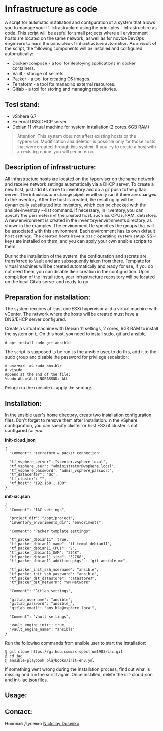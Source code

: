 # Infrastructure as code

A script for automatic installation and configuration of a system that allows you to manage your IT infrastructure using the principles - infrastructure as code. This script will be useful for small projects where all environment hosts are located on the same network, as well as for novice DevOps engineers to learn the principles of infrastructure automation. As a result of the script, the following components will be installed and configured automatically:
- Docker-compose - a tool for deploying applications in docker containers.
- Vault - storage of secrets.
- Packer - a tool for creating OS images.
- Terraform - a tool for managing external resources.
- Gitlab - a tool for storing and managing repositories.

## Test stand:

- vSphere 6.7
- External DNS/DHCP server
- Debian 11 virtual machine for system installation (2 cores, 6GB RAM)

>Attention!
>This system does not affect existing hosts on the hypervisor. Modification and deletion is possible only for those hosts that were created through this system. If you try to create a host with an existing name, you will get an error.

## Description of infrastructure:

All infrastructure hosts are located on the hypervisor on the same network and receive network settings automatically via a DHCP server. To create a new host, just add its name to inventory and do a git push to the gitlab server. The infrastructure change pipeline will only run if there are changes to the inventory. After the host is created, the resulting ip will be dynamically substituted into inventory, which can be checked with the ansible-inventory --list command. If necessary, in inventory, you can specify the parameters of the created host, such as: CPUs, RAM, datastore. A new environment is created in the inventory/environments directory, as shown in the examples. The environment file specifies the groups that will be associated with this environment. Each environment has its own default host settings. The created hosts have a basic operating system setup, SSH keys are installed on them, and you can apply your own ansible scripts to them.

During the installation of the system, the configuration and secrets are transferred to Vault and are subsequently taken from there. Template for virtual machines will be created automatically and ready for use, if you do not need them, you can disable their creation in the configuration. Upon completion of the installation, your infrastructure repository will be located on the local Gitlab server and ready to go.

## Preparation for installation:

The system requires at least one ESXi hypervisor and a virtual machine with vCenter. The network where the hosts will be created must have a DNS/DHCP server configured.

Create a virtual machine with Debian 11 settings, 2 cores, 6GB RAM to install the system on it. On this host, you need to install sudo, git and ansible.

```
# apt install sudo git ansible
```

The script is supposed to be run as the ansible user, to do this, add it to the sudo group and disable the password for privilege escalation:

```
# usermod -aG sudo ansible
# visudo
Append at the end of the file:
%sudo ALL=(ALL) NOPASSWD: ALL
```

Relogin to the console to apply the settings.

## Installation:

In the ansible user's home directory, create two installation configuration files. Don't forget to remove them after installation. In the vSphere configuration, you can specify cluster or host ESXi if cluster is not configured for you.

**init-cloud.json**

```
{
  "Comment": "Terraform & packer connection",

  "tf_vsphere_server": "vcenter.vsphere.local",
  "tf_vsphere_user": "administrator@vsphere.local",
  "tf_vsphere_password": "admin_vsphere_password",
  "tf_datacenter": "dc",
  "tf_cluster": "",
  "tf_host": "192.168.1.100"
}
```

**init-iac.json**

```
{
  "Comment": "IAC settings",

  "project_dir": "/opt/project",
  "inventory_envoriments_dir": "envoriments",

  "Comment": "Packer template settings",

  "tf_packer_debian11": true,
  "tf_packer_debian11_name": "tf-templ-debian11",
  "tf_packer_debian11_CPUs": "2",
  "tf_packer_debian11_RAM": "2048",
  "tf_packer_debian11_size": "32768",
  "tf_packer_debian11_addition_pkgs" : "git ansible mc",

  "tf_packer_init_ssh_username": "ansible",
  "tf_packer_init_ssh_password": "ansible",
  "tf_packer_dst_datastore": "datastore3",
  "tf_packer_dst_network": "VM Network",

  "Comment": "Gitlab settings",

  "gitlab_username": "ansible",
  "gitlab_password": "ansible_",
  "gitlab_email": "ansible@vsphere.local",

  "Comment": "Vault settings",

  "vault_engine_init": true,
  "vault_engine_name": "ansible"
}
```

Run the following commands from ansible user to start the installation:

```
@ git clone https://github.com/zx-spectrum1983/iac.git
@ cd iac
@ ansible-playbook playbooks/init-env.yml
```

If something went wrong during the installation process, find out what is missing and run the script again. Once installed, delete the init-cloud.json and init-iac.json files.

## Usage:


## Contact:

Николай Дусенко [Nickolay Dusenko](https://t.me/zx_spe)
